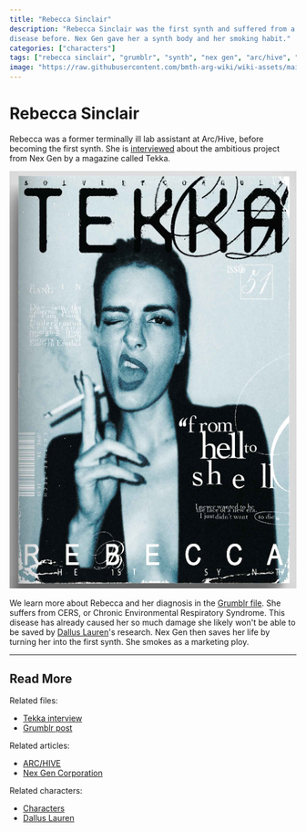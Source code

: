 ```yaml
---
title: "Rebecca Sinclair"
description: "Rebecca Sinclair was the first synth and suffered from a terminal respiratory 
disease before. Nex Gen gave her a synth body and her smoking habit."
categories: ["characters"]
tags: ["rebecca sinclair", "grumblr", "synth", "nex gen", "arc/hive", "cers", "cats"]
image: "https://raw.githubusercontent.com/bmth-arg-wiki/wiki-assets/main/characters/rebecca/rebecca-300x300.png"
---
```


# Rebecca Sinclair

Rebecca was a former terminally ill lab assistant at Arc/Hive, before becoming the first
synth. She is [interviewed](../for-sof/tekka_interview) about the ambitious project from Nex Gen
by a magazine called Tekka.

![Tekka Magazine cover](https://raw.githubusercontent.com/bmth-arg-wiki/wiki-assets/main/files/tekka/tekka_cover.png)

We learn more about Rebecca and her diagnosis in the [Grumblr file](../for-sof/grumblr). 
She suffers from CERS, or Chronic Environmental Respiratory Syndrome.
This disease has already caused her so much damage she likely won't be able to be saved by 
[Dallus Lauren](dallus-lauren)'s research.
Nex Gen then saves her life by turning her into the first synth.
She smokes as a marketing ploy.

***

## Read More

Related files:

- [Tekka interview](../for-sof/tekka_interview)
- [Grumblr post](../for-sof/grumblr)

Related articles:

- [ARC/HIVE](../lore/archive)
- [Nex Gen Corporation](../lore/nex-gen-corporation)

Related characters:

- [Characters](../characters)
- [Dallus Lauren](dallus-lauren)